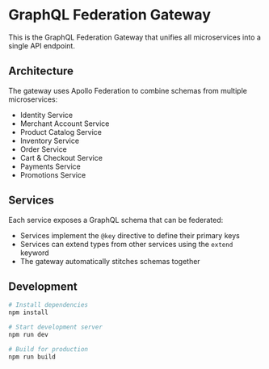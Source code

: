 # GraphQL Federation Gateway

This is the GraphQL Federation Gateway that unifies all microservices into a single API endpoint.

## Architecture

The gateway uses Apollo Federation to combine schemas from multiple microservices:
- Identity Service
- Merchant Account Service
- Product Catalog Service
- Inventory Service
- Order Service
- Cart & Checkout Service
- Payments Service
- Promotions Service

## Services

Each service exposes a GraphQL schema that can be federated:
- Services implement the `@key` directive to define their primary keys
- Services can extend types from other services using the `extend` keyword
- The gateway automatically stitches schemas together

## Development

```bash
# Install dependencies
npm install

# Start development server
npm run dev

# Build for production
npm run build
```